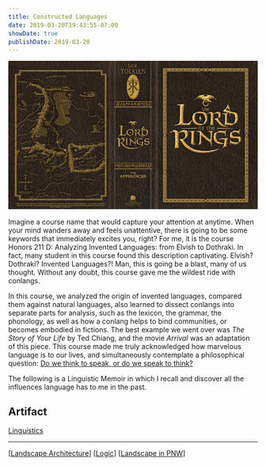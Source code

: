 ```yaml
---
title: Constructed Languages
date: 2019-03-20T19:43:55-07:00
showDate: true
publishDate: 2019-03-20
---
```


![lor](images/lor.jpg)

Imagine a course name that would capture your attention at anytime. When your mind wanders away and feels unattentive, there is going to be some keywords that immediately excites you, right? For me, it is the course Honors 211 D: Analyzing Invented Languages: from Elvish to Dothraki. In fact, many student in this course found this description captivating. Elvish? Dothraki? Invented Languages?! Man, this is going be a blast, many of us thought. Without any doubt, this course gave me the wildest ride with conlangs.

In this course, we analyzed the origin of invented languages, compared them against natural languages, also learned to dissect conlangs into separate parts for analysis, such as the lexicon, the grammar, the phonology, as well as how a conlang helps to bind communities, or becomes embodied in fictions. The best example we went over was _The Story of Your Life_ by Ted Chiang, and the movie _Arrival_ was an adaptation of this piece. This course made me truly acknowledged how marvelous language is to our lives, and simultaneously contemplate a philosophical question: [Do we think to speak, or do we speak to think?](https://en.wikipedia.org/wiki/Linguistic_relativity)

The following is a Linguistic Memoir in which I recall and discover all the influences language has to me in the past.

## Artifact

[Linguistics](https://github.com/QuantumEPR/z-en-kb/blob/master/pdfs/linguistics.pdf)

---

[[Landscape Architecture]]
[[Logic]]
[[Landscape in PNW]]




[//begin]: # "Autogenerated link references for markdown compatibility"
[Landscape Architecture]: <Landscape Architecture> "Landscape Architecture"
[Logic]: Logic "Logic"
[Landscape in PNW]: <Landscape in PNW> "Escape"
[//end]: # "Autogenerated link references"